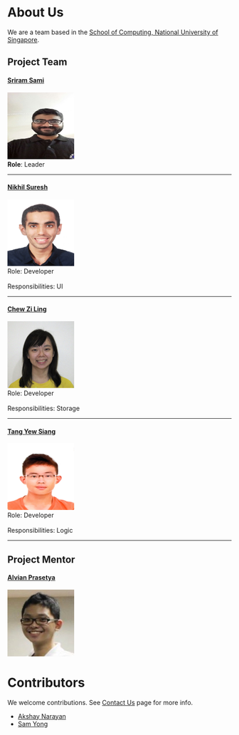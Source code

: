 # About Us

We are a team based in the [School of Computing, National University of Singapore](http://www.comp.nus.edu.sg).

## Project Team

#### [Sriram Sami](http://github.com/frizensami)
<img src="images/Sriram.jpg" width="150" height="150"><br>
**Role**: Leader

-----

#### [Nikhil Suresh](http://github.com/kneekill)
<img src="images/Nikhil.jpg" width="150" height="150"><br>
Role: Developer <br>  
Responsibilities: UI

-----

#### [Chew Zi Ling](http://github.com/ChewZL) 
<img src="images/ZiLing.jpg" width="150" height="150"><br>
Role: Developer <br>  
Responsibilities: Storage

 -----

#### [Tang Yew Siang](http://github.com/yewsiang) 
<img src="images/YewSiang.jpg" width="150" height="150"><br>
 Role: Developer <br>  
 Responsibilities: Logic
 
 -----

## Project Mentor
#### [Alvian Prasetya](http://github.com/AlvianPrasetya) 
<img src="images/Alvian.jpg" width="150" height="150"><br>

# Contributors

We welcome contributions. See [Contact Us](ContactUs.md) page for more info.

* [Akshay Narayan](https://github.com/se-edu/addressbook-level4/pulls?q=is%3Apr+author%3Aokkhoy)
* [Sam Yong](https://github.com/se-edu/addressbook-level4/pulls?q=is%3Apr+author%3Amauris)